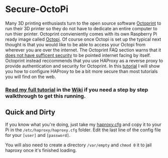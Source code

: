 # Secure-OctoPi

Many 3D printing enthusiasts turn to the open source software [Octoprint](http://octoprint.org/) to run their 3D printer so they do not have to dedicate an entire computer to run thier printer. Octoprint convieniently comes with its own Raspberry Pi ready image called [Octopi](http://octoprint.org/download/).  Of course once Octopi is set up the typical next thought is that you would like to be able to access your Octopi from wherever you are over the internet.  The Octoprint FAQ section warns that it [does not have sufficent security](https://github.com/foosel/OctoPrint/wiki/FAQ#i-want-to-access-my-octoprint-installation-from-the-internet-but-i-only-want-people-i-know-to-be-able-to-see-anything) to be pointed internet facing by itself.  Octoprint instead reccommends that you use HAProxy as a reverse proxy to provide authentication and security for Octoprint.  In this [tutorial](https://github.com/mastertork/Secure-OctoPi/wiki/Secure-OctoPi-Wiki) I will show you how to configure HAProxy to be a bit more secure than most tutorials you will find on the web.

### [Read my full tutorial](https://github.com/mastertork/Secure-OctoPi/wiki/Secure-OctoPi-Wiki) in the [Wiki](https://github.com/mastertork/Secure-OctoPi/wiki/Secure-OctoPi-Wiki) if you need a step by step walkthrough to get this running.

## Quick and Dirty
If you know what you're doing, just take my [haproxy.cfg](/haproxy.cfg) and copy it to your Pi in the `/etc/haproxy/haproxy.cfg` folder.
Edit the last line of the config file for your `[user]` and `[password]`.

You will also need to create a directory `/var/empty` and `chmod 0` it to jail haproxy once it's finished loading.
